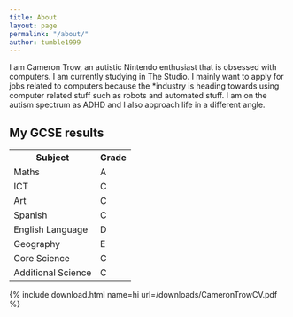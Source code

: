 ```yaml
---
title: About
layout: page
permalink: "/about/"
author: tumble1999
---
```


I am Cameron Trow, an autistic Nintendo enthusiast that is obsessed with computers. I am currently studying in The Studio.  I mainly want to apply for jobs related to computers because the *industry is heading towards using computer related stuff such as robots and automated stuff. I am on the autism spectrum as ADHD and I also approach life in a different angle.

My GCSE results
---
<div class="tg-wrap"><table id="tg-TsRm8">
  <tr>
    <th>Subject</th>
    <th>Grade</th>
  </tr>
  <tr>
    <td>Maths</td>
    <td>A</td>
  </tr>
  <tr>
    <td>ICT</td>
    <td>C</td>
  </tr>
  <tr>
    <td>Art</td>
    <td>C</td>
  </tr>
  <tr>
    <td>Spanish</td>
    <td>C</td>
  </tr>
  <tr>
    <td>English Language</td>
    <td>D</td>
  </tr>
  <tr>
    <td>Geography</td>
    <td>E</td>
  </tr>
  <tr>
    <td>Core Science</td>
    <td>C</td>
  </tr>
  <tr>
    <td>Additional Science</td>
    <td>C</td>
  </tr>
</table></div>
<script type="text/javascript" charset="utf-8">var TgTableSort=window.TgTableSort||function(n,t){"use strict";function r(n,t){for(var e=[],o=n.childNodes,i=0;i<o.length;++i){var u=o[i];if("."==t.substring(0,1)){var a=t.substring(1);f(u,a)&&e.push(u)}else u.nodeName.toLowerCase()==t&&e.push(u);var c=r(u,t);e=e.concat(c)}return e}function e(n,t){var e=[],o=r(n,"tr");return o.forEach(function(n){var o=r(n,"td");t>=0&&t<o.length&&e.push(o[t])}),e}function o(n){return n.textContent||n.innerText||""}function i(n){return n.innerHTML||""}function u(n,t){var r=e(n,t);return r.map(o)}function a(n,t){var r=e(n,t);return r.map(i)}function c(n){var t=n.className||"";return t.match(/\S+/g)||[]}function f(n,t){return-1!=c(n).indexOf(t)}function s(n,t){f(n,t)||(n.className+=" "+t)}function d(n,t){if(f(n,t)){var r=c(n),e=r.indexOf(t);r.splice(e,1),n.className=r.join(" ")}}function v(n){d(n,L),d(n,E)}function l(n,t,e){r(n,"."+E).map(v),r(n,"."+L).map(v),e==T?s(t,E):s(t,L)}function g(n){return function(t,r){var e=n*t.str.localeCompare(r.str);return 0==e&&(e=t.index-r.index),e}}function h(n){return function(t,r){var e=+t.str,o=+r.str;return e==o?t.index-r.index:n*(e-o)}}function m(n,t,r){var e=u(n,t),o=e.map(function(n,t){return{str:n,index:t}}),i=e&&-1==e.map(isNaN).indexOf(!0),a=i?h(r):g(r);return o.sort(a),o.map(function(n){return n.index})}function p(n,t,r,o){for(var i=f(o,E)?N:T,u=m(n,r,i),c=0;t>c;++c){var s=e(n,c),d=a(n,c);s.forEach(function(n,t){n.innerHTML=d[u[t]]})}l(n,o,i)}function x(n,t){var r=t.length;t.forEach(function(t,e){t.addEventListener("click",function(){p(n,r,e,t)}),s(t,"tg-sort-header")})}var T=1,N=-1,E="tg-sort-asc",L="tg-sort-desc";return function(t){var e=n.getElementById(t),o=r(e,"tr"),i=o.length>0?r(o[0],"td"):[];0==i.length&&(i=r(o[0],"th"));for(var u=1;u<o.length;++u){var a=r(o[u],"td");if(a.length!=i.length)return}x(e,i)}}(document);document.addEventListener("DOMContentLoaded",function(n){TgTableSort("tg-TsRm8")});</script>


{% include download.html name=hi url=/downloads/CameronTrowCV.pdf %}
